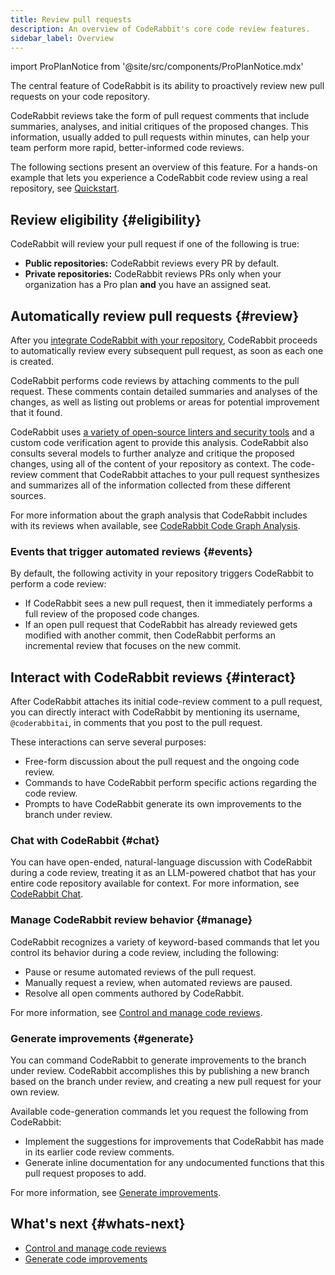 ```yaml
---
title: Review pull requests
description: An overview of CodeRabbit's core code review features.
sidebar_label: Overview
---
```


import ProPlanNotice from '@site/src/components/ProPlanNotice.mdx'

The central feature of CodeRabbit is its ability to proactively review
new pull requests on your code repository.

CodeRabbit reviews take the form of pull request comments that
include summaries, analyses, and initial critiques of the proposed changes.
This information, usually added to pull requests within minutes, can help your team perform more rapid, better-informed code reviews.

The following sections present an overview of this feature. For a hands-on example that lets you experience a CodeRabbit code review using
a real repository, see [Quickstart](/getting-started/quickstart).

## Review eligibility {#eligibility}

CodeRabbit will review your pull request if one of the following is true:

- **Public repositories:** CodeRabbit reviews every PR by default.  
- **Private repositories:** CodeRabbit reviews PRs only when your organization has a Pro plan **and** you have an assigned seat.

<ProPlanNotice />

## Automatically review pull requests {#review}

After you [integrate CodeRabbit with your repository](/platforms), CodeRabbit proceeds
to automatically review every subsequent pull request, as soon as each one is created.

CodeRabbit performs code reviews by attaching comments to the pull request.
These comments contain detailed summaries and analyses of the changes,
as well as listing out problems or areas for potential improvement that it found.

CodeRabbit uses [a variety of open-source linters and security tools](/tools) and a custom
code verification agent to provide this analysis. CodeRabbit
also consults several models to further analyze and critique the proposed changes,
using all of the content of your repository as context. The code-review comment that CodeRabbit attaches
to your pull request synthesizes and summarizes all of the information collected from these different sources.

For more information about the graph analysis that CodeRabbit includes with its reviews
when available, see [CodeRabbit Code Graph Analysis](/integrations/code-graph-analysis).

### Events that trigger automated reviews {#events}

By default, the following activity in your repository triggers CodeRabbit to
perform a code review:

- If CodeRabbit sees a new pull request, then it immediately performs a full review
  of the proposed code changes.
- If an open pull request that CodeRabbit has already reviewed gets modified with another
  commit, then CodeRabbit performs an incremental review that focuses on the new commit.

## Interact with CodeRabbit reviews {#interact}

After CodeRabbit attaches its initial code-review comment to a pull request, you can
directly interact with CodeRabbit by mentioning its username, `@coderabbitai`, in comments
that you post to the pull request.

These interactions can serve several purposes:

- Free-form discussion about the pull request and the ongoing code review.
- Commands to have CodeRabbit perform specific actions regarding the code review.
- Prompts to have CodeRabbit generate its own improvements to the branch under review.

### Chat with CodeRabbit {#chat}

You can have open-ended, natural-language discussion with CodeRabbit during a code review, treating it
as an LLM-powered chatbot that has your entire code repository available for context. For more information, see [CodeRabbit Chat](/guides/agent_chat).

### Manage CodeRabbit review behavior {#manage}

CodeRabbit recognizes a variety of keyword-based commands that let you control its
behavior during a code review, including the following:

- Pause or resume automated reviews of the pull request.
- Manually request a review, when automated reviews are paused.
- Resolve all open comments authored by CodeRabbit.

For more information, see [Control and manage code reviews](/guides/commands).

### Generate improvements {#generate}

You can command CodeRabbit to generate improvements to the branch under review.
CodeRabbit accomplishes this by publishing a new branch based on the branch under review,
and creating a new pull request for your own review.

Available code-generation commands let you request the following from CodeRabbit:

- Implement the suggestions for improvements that CodeRabbit has made in its earlier code review comments.
- Generate inline documentation for any undocumented functions that this pull request proposes to add.

For more information, see [Generate improvements](/guides/generate-improvements).

## What's next {#whats-next}

- [Control and manage code reviews](/guides/commands)
- [Generate code improvements](/guides/generate-improvements)
